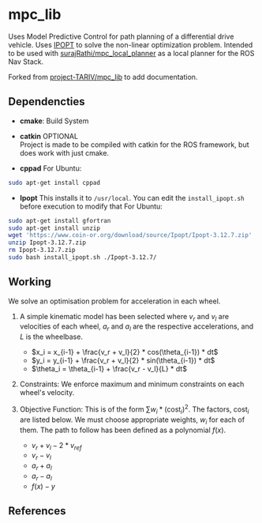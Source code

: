 # mpc_lib
Uses Model Predictive Control for path planning of a differential drive vehicle. Uses [IPOPT](https://coin-or.github.io/Ipopt/) to solve the non-linear optimization problem.
Intended to be used with [surajRathi/mpc_local_planner](https://github.com/surajRathi/mpc_local_planner) as a local planner for the ROS Nav Stack.

Forked from [project-TARIV/mpc_lib](https://github.com/project-TARIV/mpc_lib) to add documentation.

## Dependencties
- **cmake**: Build System
- **catkin** OPTIONAL  
  Project is made to be compiled with catkin for the ROS framework, but does work with just cmake.
  
- **cppad**
For Ubuntu:
```bash
sudo apt-get install cppad
```

- **Ipopt**
This installs it to `/usr/local`. You can edit the `install_ipopt.sh` before execution to modify that
For Ubuntu:
```bash
sudo apt-get install gfortran
sudo apt-get install unzip
wget 'https://www.coin-or.org/download/source/Ipopt/Ipopt-3.12.7.zip'
unzip Ipopt-3.12.7.zip
rm Ipopt-3.12.7.zip
sudo bash install_ipopt.sh ./Ipopt-3.12.7/
```

## Working
We solve an optimisation problem for acceleration in each wheel.

1. A simple kinematic model has been selected where $v_r$ and $v_l$ are velocities of each wheel, $a_r$ and $a_l$ are the respective accelerations, and $L$ is the wheelbase.  

    - $x_i = x_{i-1} + \frac{v_r + v_l}{2} * cos(\theta_{i-1}) * dt$  
    - $y_i = y_{i-1} + \frac{v_r + v_l}{2} * sin(\theta_{i-1}) * dt$  
    - $\theta_i = \theta_{i-1} + \frac{v_r - v_l}{L} * dt$  

2. Constraints: We enforce maximum and minimum constraints on each wheel's velocity.

3. Objective Function: This is of the form $\sum{w_i*(\text{cost}_i)^2}$. The factors, $\text{cost}_i$ are listed below. We must choose appropriate weights, $w_i$ for each of them. The path to follow has been defined as a polynomial $f(x)$.
    - $v_r + v_l - 2 * v_{ref}$
    - $v_r - v_l$
    - $a_r + a_l$
    - $a_r - a_l$
    - $f(x) - y$

## References
